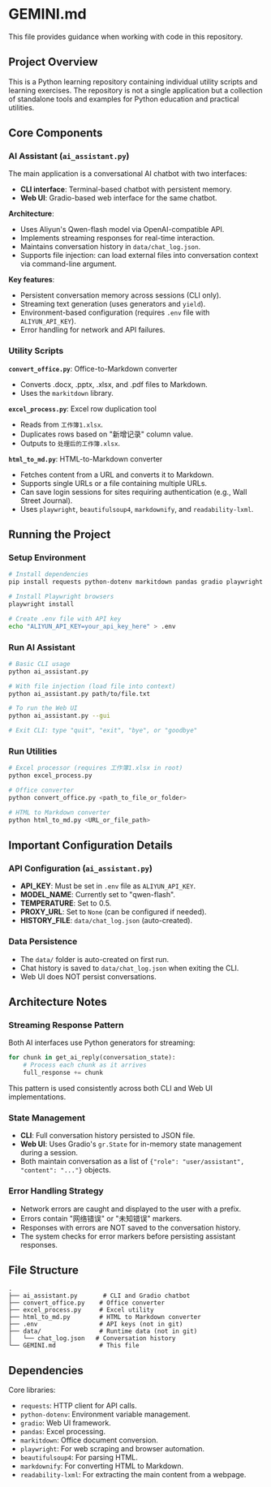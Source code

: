 # GEMINI.md

This file provides guidance when working with code in this repository.

## Project Overview

This is a Python learning repository containing individual utility scripts and learning exercises. The repository is not a single application but a collection of standalone tools and examples for Python education and practical utilities.

## Core Components

### AI Assistant (`ai_assistant.py`)
The main application is a conversational AI chatbot with two interfaces:
- **CLI interface**: Terminal-based chatbot with persistent memory.
- **Web UI**: Gradio-based web interface for the same chatbot.

**Architecture**:
- Uses Aliyun's Qwen-flash model via OpenAI-compatible API.
- Implements streaming responses for real-time interaction.
- Maintains conversation history in `data/chat_log.json`.
- Supports file injection: can load external files into conversation context via command-line argument.

**Key features**:
- Persistent conversation memory across sessions (CLI only).
- Streaming text generation (uses generators and `yield`).
- Environment-based configuration (requires `.env` file with `ALIYUN_API_KEY`).
- Error handling for network and API failures.

### Utility Scripts

**`convert_office.py`**: Office-to-Markdown converter
- Converts .docx, .pptx, .xlsx, and .pdf files to Markdown.
- Uses the `markitdown` library.

**`excel_process.py`**: Excel row duplication tool
- Reads from `工作簿1.xlsx`.
- Duplicates rows based on "新增记录" column value.
- Outputs to `处理后的工作簿.xlsx`.

**`html_to_md.py`**: HTML-to-Markdown converter
- Fetches content from a URL and converts it to Markdown.
- Supports single URLs or a file containing multiple URLs.
- Can save login sessions for sites requiring authentication (e.g., Wall Street Journal).
- Uses `playwright`, `beautifulsoup4`, `markdownify`, and `readability-lxml`.

## Running the Project

### Setup Environment
```bash
# Install dependencies
pip install requests python-dotenv markitdown pandas gradio playwright beautifulsoup4 markdownify readability-lxml

# Install Playwright browsers
playwright install

# Create .env file with API key
echo "ALIYUN_API_KEY=your_api_key_here" > .env
```

### Run AI Assistant
```bash
# Basic CLI usage
python ai_assistant.py

# With file injection (load file into context)
python ai_assistant.py path/to/file.txt

# To run the Web UI
python ai_assistant.py --gui

# Exit CLI: type "quit", "exit", "bye", or "goodbye"
```

### Run Utilities
```bash
# Excel processor (requires 工作簿1.xlsx in root)
python excel_process.py

# Office converter
python convert_office.py <path_to_file_or_folder>

# HTML to Markdown converter
python html_to_md.py <URL_or_file_path>
```

## Important Configuration Details

### API Configuration (`ai_assistant.py`)
- **API_KEY**: Must be set in `.env` file as `ALIYUN_API_KEY`.
- **MODEL_NAME**: Currently set to "qwen-flash".
- **TEMPERATURE**: Set to 0.5.
- **PROXY_URL**: Set to `None` (can be configured if needed).
- **HISTORY_FILE**: `data/chat_log.json` (auto-created).

### Data Persistence
- The `data/` folder is auto-created on first run.
- Chat history is saved to `data/chat_log.json` when exiting the CLI.
- Web UI does NOT persist conversations.

## Architecture Notes

### Streaming Response Pattern
Both AI interfaces use Python generators for streaming:
```python
for chunk in get_ai_reply(conversation_state):
    # Process each chunk as it arrives
    full_response += chunk
```

This pattern is used consistently across both CLI and Web UI implementations.

### State Management
- **CLI**: Full conversation history persisted to JSON file.
- **Web UI**: Uses Gradio's `gr.State` for in-memory state management during a session.
- Both maintain conversation as a list of `{"role": "user/assistant", "content": "..."}` objects.

### Error Handling Strategy
- Network errors are caught and displayed to the user with a prefix.
- Errors contain "网络错误" or "未知错误" markers.
- Responses with errors are NOT saved to the conversation history.
- The system checks for error markers before persisting assistant responses.

## File Structure
```
.
├── ai_assistant.py       # CLI and Gradio chatbot
├── convert_office.py    # Office converter
├── excel_process.py     # Excel utility
├── html_to_md.py        # HTML to Markdown converter
├── .env                 # API keys (not in git)
├── data/                # Runtime data (not in git)
│   └── chat_log.json   # Conversation history
└── GEMINI.md            # This file
```

## Dependencies
Core libraries:
- `requests`: HTTP client for API calls.
- `python-dotenv`: Environment variable management.
- `gradio`: Web UI framework.
- `pandas`: Excel processing.
- `markitdown`: Office document conversion.
- `playwright`: For web scraping and browser automation.
- `beautifulsoup4`: For parsing HTML.
- `markdownify`: For converting HTML to Markdown.
- `readability-lxml`: For extracting the main content from a webpage.
